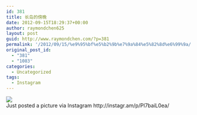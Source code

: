```yaml
---
id: 381
title: 长岛的傍晚
date: 2012-09-15T18:29:37+00:00
author: raymondchen625
layout: post
guid: http://www.raymondchen.com/?p=381
permalink: '/2012/09/15/%e9%95%bf%e5%b2%9b%e7%9a%84%e5%82%8d%e6%99%9a/'
original_post_id:
  - "381"
  - "1083"
categories:
  - Uncategorized
tags:
  - Instagram
---
```

<img src='http://distilleryimage2.s3.amazonaws.com/2e60ecfeff2011e1b2fe123138150f0c_7.jpg' style='max-width:600px;' />

<div>
  Just posted a picture via Instagram http://instagr.am/p/Pl7baiL0ea/
</div>
